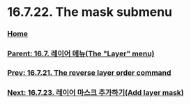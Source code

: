 # 16.7.22. The mask submenu

### [Home](./00-home.md)
### [Parent: 16.7. 레이어 메뉴(The "Layer" menu)](./16-07-00-the-layer-menu.md)
### [Prev: 16.7.21. The reverse layer order command](./16-07-21-the-reverse-layer-order-command.md)
### [Next: 16.7.23. 레이어 마스크 추가하기(Add layer mask)](./16-07-23-add_layer_mask.md)
